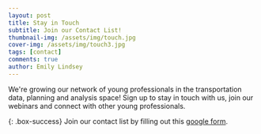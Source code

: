 ```yaml
---
layout: post
title: Stay in Touch
subtitle: Join our Contact List!
thumbnail-img: /assets/img/touch.jpg
cover-img: /assets/img/touch3.jpg
tags: [contact]
comments: true
author: Emily Lindsey
---
```


We're growing our network of young professionals in the transportation data, planning and analysis space! Sign up to stay in touch with us, join our webinars and connect with other young professionals.

{: .box-success}
Join our contact list by filling out this [google form](https://docs.google.com/forms/d/e/1FAIpQLSdt79itcj_a44s31qWtNLNXaRZXnpCMYbXGCAc_WmNs07Dnbw/viewform).